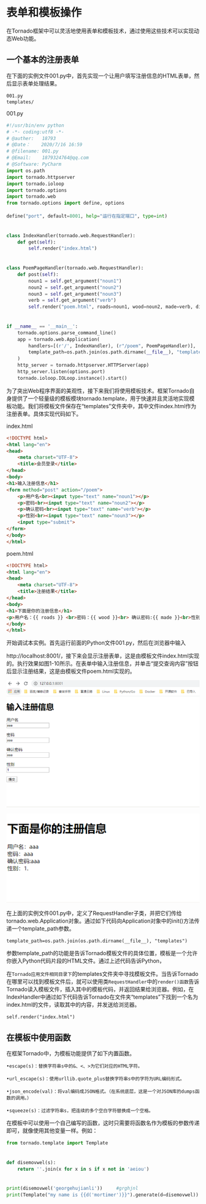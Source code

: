 # 表单和模板操作

在Tornado框架中可以灵活地使用表单和模板技术，通过使用这些技术可以实现动态Web功能。

## 一个基本的注册表单

在下面的实例文件001.py中，首先实现一个让用户填写注册信息的HTML表单，然后显示表单处理结果。

```
001.py
templates/
```

001.py

```python
#!/usr/bin/env python
# -*- coding:utf8 -*-
# @auther:   18793
# @Date：    2020/7/16 16:59
# @filename: 001.py
# @Email:    1879324764@qq.com
# @Software: PyCharm
import os.path
import tornado.httpserver
import tornado.ioloop
import tornado.options
import tornado.web
from tornado.options import define, options

define("port", default=8001, help="运行在指定端口", type=int)


class IndexHandler(tornado.web.RequestHandler):
    def get(self):
        self.render("index.html")


class PoemPageHandler(tornado.web.RequestHandler):
    def post(self):
        noun1 = self.get_argument("noun1")
        noun2 = self.get_argument("noun2")
        noun3 = self.get_argument("noun3")
        verb = self.get_argument("verb")
        self.render("poem.html", roads=noun1, wood=noun2, made=verb, difference=noun3)


if __name__ == '__main__':
    tornado.options.parse_command_line()
    app = tornado.web.Application(
        handlers=[(r'/', IndexHandler), (r"/poem", PoemPageHandler)],
        template_path=os.path.join(os.path.dirname(__file__), "templates")
    )
    http_server = tornado.httpserver.HTTPServer(app)
    http_server.listen(options.port)
    tornado.ioloop.IOLoop.instance().start()
```

为了突出Web程序界面的美观性，接下来我们将使用模板技术。框架Tornado自身提供了一个轻量级的模板模块tornado.template，用于快速并且灵活地实现模板功能。我们将模板文件保存在“templates”文件夹中，其中文件index.html作为注册表单。具体实现代码如下。

index.html

```html
<!DOCTYPE html>
<html lang="en">
<head>
    <meta charset="UTF-8">
    <title>会员登录</title>
</head>
<body>
<h1>输入注册信息</h1>
<form method="post" action="/poem">
    <p>用户名<br><input type="text" name="noun1"></p>
    <p>密码<br><input type="text" name="noun2"></p>
    <p>确认密码<br><input type="text" name="verb"></p>
    <p>性别<br><input type="text" name="noun3"></p>
    <input type="submit">
</form>
</body>
</html>
```

poem.html

```html
<!DOCTYPE html>
<html lang="en">
<head>
    <meta charset="UTF-8">
    <title>注册结果</title>
</head>
<body>
<h1>下面是你的注册信息</h1>
<p>用户名：{{ roads }} <br>密码：{{ wood }}<br> 确认密码:{{ made }}<br>性别：{{ difference }}.</p>
</body>
</html>
```

开始调试本实例。首先运行前面的Python文件001.py，然后在浏览器中输入

http://localhost:8001/，接下来会显示注册表单，这是由模板文件index.html实现的。执行效果如图1-10所示。在表单中输入注册信息，并单击“提交查询内容”按钮后显示注册结果，这是由模板文件poem.html实现的。



![](../../../_static/tora0001.png)

![](../../../_static/torado0002.png)

在上面的实例文件001.py中，定义了RequestHandler子类，并把它们传给tornado.web.Application对象。通过如下代码向Application对象中的init()方法传递一个template_path参数。

``` 
template_path=os.path.join(os.path.dirname(__file__), "templates")

```

参数template_path的功能是告诉Tornado模板文件的具体位置，模板是一个允许你嵌入Python代码片段的HTML文件。通过上述代码告诉Python，

在`Tornado应用文件相同目录下`的templates文件夹中寻找模板文件。当告诉Tornado在哪里可以找到模板文件后，就可以使用类`RequestHandler`中的`render()函数`告诉Tornado读入模板文件，插入其中的模板代码，并返回结果给浏览器。例如，在IndexHandler中通过如下代码告诉Tornado在文件夹“templates”下找到一个名为index.html的文件，读取其中的内容，并发送给浏览器。

```
self.render("index.html")
```

## 在模板中使用函数

在框架Tornado中，为模板功能提供了如下内置函数。

```
•escape(s)：替换字符串s中的&、<、>为它们对应的HTML字符。

•url_escape(s)：使用urllib.quote_plus替换字符串s中的字符为URL编码形式。

•json_encode(val)：将val编码成JSON格式。（在系统底层，这是一个对JSON库的dumps函数的调用。）

•squeeze(s)：过滤字符串s，把连续的多个空白字符替换成一个空格。
```



在模板中可以使用一个自己编写的函数，这时只需要将函数名作为模板的参数传递即可，就像使用其他变量一样。例如：

```python
from tornado.template import Template


def disemovwel(s):
    return ''.join(x for x in s if x not in 'aeiou')


print(disemovwel('georgehujianli'))     #grghjnl
print(Template("my name is {{d('mortimer')}}").generate(d=disemovwel))  #b'my name is mrtmr'
```



